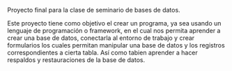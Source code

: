 Proyecto final para la clase de seminario de bases de datos.

Este proyecto tiene como objetivo el crear un programa, ya sea usando un lenguaje de programación o framework, en el cual nos permita aprender a crear una base de datos,
conectarla al entorno de trabajo y crear formularios los cuales permitan manipular una base de datos y los registros correspondientes a cierta tabla.
Así como tabien aprender a hacer respaldos y restauraciones de la base de datos.
